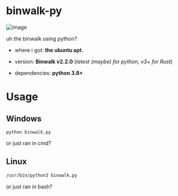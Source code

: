 # binwalk-py
![image](https://github.com/user-attachments/assets/1606f51f-5615-4d95-8c51-77cbdd79675f)

uh the binwalk using python?

* where i got: **the ubuntu apt.**

* version: **Binwalk v2.2.0** (*latest (maybe) for python, v3+ for Rust*)

* dependencies: **python 3.8+**

# Usage
## Windows
```batch
python binwalk.py
```
or just ran  in cmd?
## Linux
```bash
/usr/bin/python3 binwalk.py
```
or just ran in bash? 
